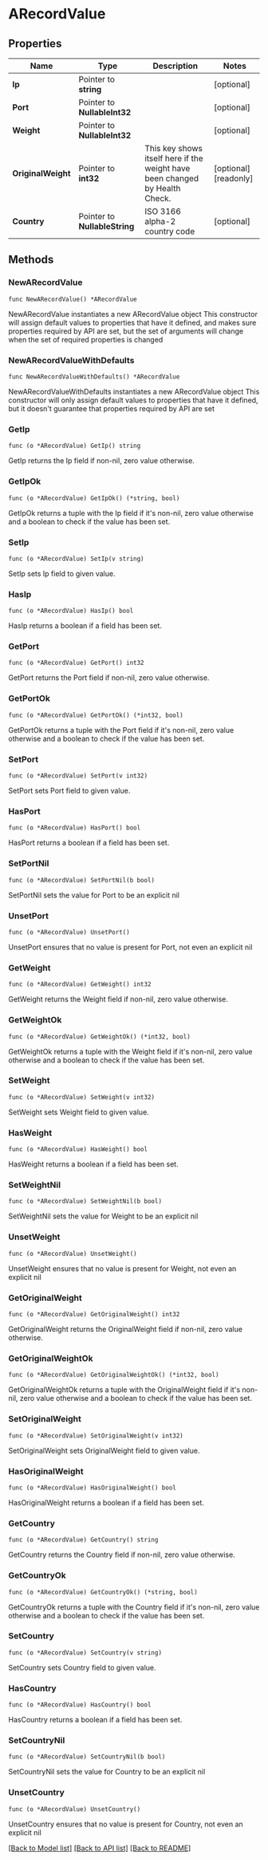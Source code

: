# ARecordValue

## Properties

Name | Type | Description | Notes
------------ | ------------- | ------------- | -------------
**Ip** | Pointer to **string** |  | [optional] 
**Port** | Pointer to **NullableInt32** |  | [optional] 
**Weight** | Pointer to **NullableInt32** |  | [optional] 
**OriginalWeight** | Pointer to **int32** | This key shows itself here if the weight have been changed by Health Check. | [optional] [readonly] 
**Country** | Pointer to **NullableString** | ISO 3166 alpha-2 country code | [optional] 

## Methods

### NewARecordValue

`func NewARecordValue() *ARecordValue`

NewARecordValue instantiates a new ARecordValue object
This constructor will assign default values to properties that have it defined,
and makes sure properties required by API are set, but the set of arguments
will change when the set of required properties is changed

### NewARecordValueWithDefaults

`func NewARecordValueWithDefaults() *ARecordValue`

NewARecordValueWithDefaults instantiates a new ARecordValue object
This constructor will only assign default values to properties that have it defined,
but it doesn't guarantee that properties required by API are set

### GetIp

`func (o *ARecordValue) GetIp() string`

GetIp returns the Ip field if non-nil, zero value otherwise.

### GetIpOk

`func (o *ARecordValue) GetIpOk() (*string, bool)`

GetIpOk returns a tuple with the Ip field if it's non-nil, zero value otherwise
and a boolean to check if the value has been set.

### SetIp

`func (o *ARecordValue) SetIp(v string)`

SetIp sets Ip field to given value.

### HasIp

`func (o *ARecordValue) HasIp() bool`

HasIp returns a boolean if a field has been set.

### GetPort

`func (o *ARecordValue) GetPort() int32`

GetPort returns the Port field if non-nil, zero value otherwise.

### GetPortOk

`func (o *ARecordValue) GetPortOk() (*int32, bool)`

GetPortOk returns a tuple with the Port field if it's non-nil, zero value otherwise
and a boolean to check if the value has been set.

### SetPort

`func (o *ARecordValue) SetPort(v int32)`

SetPort sets Port field to given value.

### HasPort

`func (o *ARecordValue) HasPort() bool`

HasPort returns a boolean if a field has been set.

### SetPortNil

`func (o *ARecordValue) SetPortNil(b bool)`

 SetPortNil sets the value for Port to be an explicit nil

### UnsetPort
`func (o *ARecordValue) UnsetPort()`

UnsetPort ensures that no value is present for Port, not even an explicit nil
### GetWeight

`func (o *ARecordValue) GetWeight() int32`

GetWeight returns the Weight field if non-nil, zero value otherwise.

### GetWeightOk

`func (o *ARecordValue) GetWeightOk() (*int32, bool)`

GetWeightOk returns a tuple with the Weight field if it's non-nil, zero value otherwise
and a boolean to check if the value has been set.

### SetWeight

`func (o *ARecordValue) SetWeight(v int32)`

SetWeight sets Weight field to given value.

### HasWeight

`func (o *ARecordValue) HasWeight() bool`

HasWeight returns a boolean if a field has been set.

### SetWeightNil

`func (o *ARecordValue) SetWeightNil(b bool)`

 SetWeightNil sets the value for Weight to be an explicit nil

### UnsetWeight
`func (o *ARecordValue) UnsetWeight()`

UnsetWeight ensures that no value is present for Weight, not even an explicit nil
### GetOriginalWeight

`func (o *ARecordValue) GetOriginalWeight() int32`

GetOriginalWeight returns the OriginalWeight field if non-nil, zero value otherwise.

### GetOriginalWeightOk

`func (o *ARecordValue) GetOriginalWeightOk() (*int32, bool)`

GetOriginalWeightOk returns a tuple with the OriginalWeight field if it's non-nil, zero value otherwise
and a boolean to check if the value has been set.

### SetOriginalWeight

`func (o *ARecordValue) SetOriginalWeight(v int32)`

SetOriginalWeight sets OriginalWeight field to given value.

### HasOriginalWeight

`func (o *ARecordValue) HasOriginalWeight() bool`

HasOriginalWeight returns a boolean if a field has been set.

### GetCountry

`func (o *ARecordValue) GetCountry() string`

GetCountry returns the Country field if non-nil, zero value otherwise.

### GetCountryOk

`func (o *ARecordValue) GetCountryOk() (*string, bool)`

GetCountryOk returns a tuple with the Country field if it's non-nil, zero value otherwise
and a boolean to check if the value has been set.

### SetCountry

`func (o *ARecordValue) SetCountry(v string)`

SetCountry sets Country field to given value.

### HasCountry

`func (o *ARecordValue) HasCountry() bool`

HasCountry returns a boolean if a field has been set.

### SetCountryNil

`func (o *ARecordValue) SetCountryNil(b bool)`

 SetCountryNil sets the value for Country to be an explicit nil

### UnsetCountry
`func (o *ARecordValue) UnsetCountry()`

UnsetCountry ensures that no value is present for Country, not even an explicit nil

[[Back to Model list]](HOW-TO.md#documentation-for-models) [[Back to API list]](HOW-TO.md#documentation-for-api-endpoints) [[Back to README]](HOW-TO.md)


